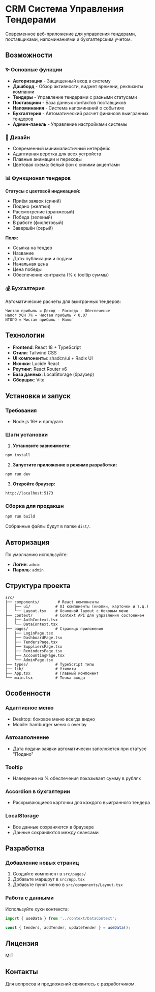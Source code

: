 # CRM Система Управления Тендерами

Современное веб-приложение для управления тендерами, поставщиками, напоминаниями и бухгалтерским учетом.

## Возможности

### ✨ Основные функции

- **Авторизация** - Защищенный вход в систему
- **Дашборд** - Обзор активности, виджет времени, реквизиты компании
- **Тендеры** - Управление тендерами с разными статусами
- **Поставщики** - База данных контактов поставщиков
- **Напоминания** - Система напоминаний о событиях
- **Бухгалтерия** - Автоматический расчет финансов выигранных тендеров
- **Админ-панель** - Управление настройками системы

### 🎨 Дизайн

- Современный минималистичный интерфейс
- Адаптивная верстка для всех устройств
- Плавные анимации и переходы
- Цветовая схема: белый фон с синими акцентами

### 📊 Функционал тендеров

**Статусы с цветовой индикацией:**
- Приём заявок (синий)
- Подано (желтый)
- Рассмотрение (оранжевый)
- Победа (зеленый)
- В работе (фиолетовый)
- Завершён (серый)

**Поля:**
- Ссылка на тендер
- Название
- Даты публикации и подачи
- Начальная цена
- Цена победы
- Обеспечение контракта (% с tooltip суммы)

### 💰 Бухгалтерия

Автоматические расчеты для выигранных тендеров:

```
Чистая прибыль = Доход - Расходы - Обеспечение
Налог УСН 7% = Чистая прибыль × 0.07
ИТОГО = Чистая прибыль - Налог
```

## Технологии

- **Frontend**: React 18 + TypeScript
- **Стили**: Tailwind CSS
- **UI компоненты**: shadcn/ui + Radix UI
- **Иконки**: Lucide React
- **Роутинг**: React Router v6
- **База данных**: LocalStorage (браузер)
- **Сборщик**: Vite

## Установка и запуск

### Требования

- Node.js 16+ и npm/yarn

### Шаги установки

1. **Установите зависимости:**
```bash
npm install
```

2. **Запустите приложение в режиме разработки:**
```bash
npm run dev
```

3. **Откройте браузер:**
```
http://localhost:5173
```

### Сборка для продакшн

```bash
npm run build
```

Собранные файлы будут в папке `dist/`.

## Авторизация

По умолчанию используйте:
- **Логин**: `admin`
- **Пароль**: `admin`

## Структура проекта

```
src/
├── components/        # React компоненты
│   ├── ui/           # UI компоненты (кнопки, карточки и т.д.)
│   └── Layout.tsx    # Основной layout с боковым меню
├── context/          # Context API для управления состоянием
│   ├── AuthContext.tsx
│   └── DataContext.tsx
├── pages/            # Страницы приложения
│   ├── LoginPage.tsx
│   ├── DashboardPage.tsx
│   ├── TendersPage.tsx
│   ├── SuppliersPage.tsx
│   ├── RemindersPage.tsx
│   ├── AccountingPage.tsx
│   └── AdminPage.tsx
├── types/            # TypeScript типы
├── lib/              # Утилиты
├── App.tsx           # Главный компонент
└── main.tsx          # Точка входа
```

## Особенности

### Адаптивное меню
- Desktop: боковое меню всегда видно
- Mobile: hamburger меню с overlay

### Автозаполнение
- Дата подачи заявки автоматически заполняется при статусе "Подано"

### Tooltip
- Наведение на % обеспечения показывает сумму в рублях

### Accordion в бухгалтерии
- Раскрывающиеся карточки для каждого выигранного тендера

### LocalStorage
- Все данные сохраняются в браузере
- Данные сохраняются между сеансами

## Разработка

### Добавление новых страниц

1. Создайте компонент в `src/pages/`
2. Добавьте маршрут в `src/App.tsx`
3. Добавьте пункт меню в `src/components/Layout.tsx`

### Работа с данными

Используйте хуки контекста:
```typescript
import { useData } from '../context/DataContext';

const { tenders, addTender, updateTender } = useData();
```

## Лицензия

MIT

## Контакты

Для вопросов и предложений свяжитесь с разработчиком.
